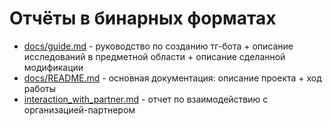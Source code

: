 # Отчёты в бинарных форматах

- [docs/guide.md](https://github.com/xseniaKri/practice-2025-1-kripak/blob/master/docs/guide.md) - руководство по созданию тг-бота + описание исследований в предметной области + описание сделанной модификации
- [docs/README.md](https://github.com/xseniaKri/practice-2025-1-kripak/blob/master/docs/README.md) - основная документация: описание проекта + ход работы
- [interaction_with_partner.md](https://github.com/xseniaKri/practice-2025-1-kripak/blob/master/reports/interaction_with_partner.md) - отчет по взаимодействию с организацией-партнером


